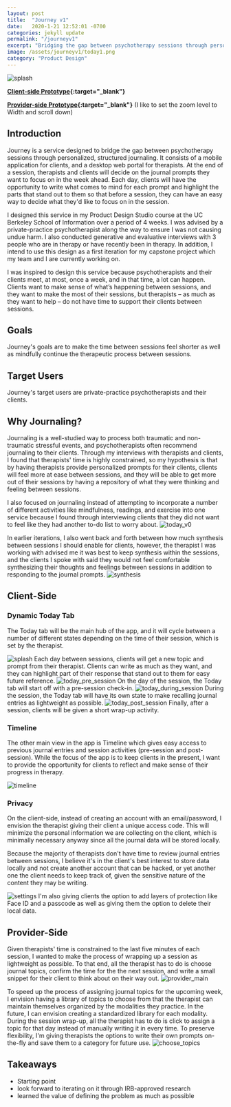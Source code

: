 ```yaml
---
layout: post
title:  "Journey v1"
date:   2020-1-21 12:52:01 -0700
categories: jekyll update
permalink: "/journeyv1"
excerpt: "Bridging the gap between psychotherapy sessions through personalized, structured journaling"
image: /assets/journeyv1/today1.png
category: "Product Design"
---
```


<img src="/assets/journeyv1/today1.png" alt="splash" />

**[Client-side Prototype](https://www.figma.com/proto/FT1TJLTnzBh0TGV3i5iv6G/v1?node-id=42%3A0&scaling=scale-down){:target="_blank"}**

**[Provider-side Prototype](https://www.figma.com/proto/NUaTPF3WvQXSl8i8PjeVxS/v1?scaling=min-zoom&node-id=1%3A2){:target="_blank"}** (I like to set the zoom level to Width and scroll down)

## Introduction
Journey is a service designed to bridge the gap between psychotherapy sessions through personalized, structured journaling. It consists of a mobile application for clients, and a desktop web portal for therapists. At the end of a session, therapists and clients will decide on the journal prompts they want to focus on in the week ahead. Each day, clients will have the opportunity to write what comes to mind for each prompt and highlight the parts that stand out to them so that before a session, they can have an easy way to decide what they'd like to focus on in the session.

I designed this service in my Product Design Studio course at the UC Berkeley School of Information over a period of 4 weeks. I was advised by a private-practice psychotherapist along the way to ensure I was not causing undue harm. I also conducted generative and evaluative interviews with 3 people who are in therapy or have recently been in therapy. In addition, I intend to use this design as a first iteration for my capstone project which my team and I are currently working on.

I was inspired to design this service because psychotherapists and their clients meet, at most, once a week, and in that time, a lot can happen. Clients want to make sense of what’s happening between sessions, and they want to make the most of their sessions, but therapists – as much as they want to help – do not have time to support their clients between sessions.

## Goals
Journey's goals are to make the time between sessions feel shorter as well as mindfully continue the therapeutic process between sessions.

## Target Users
Journey's target users are private-practice psychotherapists and their clients.

## Why Journaling?
Journaling is a well-studied way to process both traumatic and non-traumatic stressful events, and psychotherapists often recommend journaling to their clients. Through my interviews with therapists and clients, I found that therapists' time is highly constrained, so my hypothesis is that by having therapists provide personalized prompts for their clients, clients will feel more at ease between sessions, and they will be able to get more out of their sessions by having a repository of what they were thinking and feeling between sessions.

I also focused on journaling instead of attempting to incorporate a number of different activities like mindfulness, readings, and exercise into one service because I found through interviewing clients that they did not want to feel like they had another to-do list to worry about.
<img src="/assets/journeyv1/today_v0.png" alt="today_v0" />

In earlier iterations, I also went back and forth between how much synthesis between sessions I should enable for clients, however, the therapist I was working with advised me it was best to keep synthesis within the sessions, and the clients I spoke with said they would not feel comfortable synthesizing their thoughts and feelings between sessions in addition to responding to the journal prompts.
<img src="/assets/journeyv1/synthesis.png" alt="synthesis" />

## Client-Side
### Dynamic Today Tab
The Today tab will be the main hub of the app, and it will cycle between a number of different states depending on the time of their session, which is set by the therapist.

<img src="/assets/journeyv1/today1.png" alt="splash" />
Each day between sessions, clients will get a new topic and prompt from their therapist. Clients can write as much as they want, and they can highlight part of their response that stand out to them for easy future reference.

<img src="/assets/journeyv1/today_pre_session.png" alt="today_pre_session" />
On the day of the session, the Today tab will start off with a pre-session check-in.

<img src="/assets/journeyv1/today_during_session.png" alt="today_during_session" />
During the session, the Today tab will have its own state to make recalling journal entries as lightweight as possible.

<img src="/assets/journeyv1/today_post_session.png" alt="today_post_session" />
Finally, after a session, clients will be given a short wrap-up activity.

### Timeline
The other main view in the app is Timeline which gives easy access to previous journal entries and session activities (pre-session and post-session). While the focus of the app is to keep clients in the present, I want to provide the opportunity for clients to reflect and make sense of their progress in therapy.

<img src="/assets/journeyv1/timeline.png" alt="timeline" />

### Privacy
On the client-side, instead of creating an account with an email/password, I envision the therapist giving their client a unique access code. This will minimize the personal information we are collecting on the client, which is minimally necessary anyway since all the journal data will be stored locally.

Because the majority of therapists don't have time to review journal entries between sessions, I believe it's in the client's best interest to store data locally and not create another account that can be hacked, or yet another one the client needs to keep track of, given the sensitive nature of the content they may be writing.

<img src="/assets/journeyv1/settings.png" alt="settings" />
I'm also giving clients the option to add layers of protection like Face ID and a passcode as well as giving them the option to delete their local data.

## Provider-Side
Given therapists' time is constrained to the last five minutes of each session, I wanted to make the process of wrapping up a session as lightweight as possible. To that end, all the therapist has to do is choose journal topics, confirm the time for the the next session, and write a small snippet for their client to think about on their way out.
<img src="/assets/journeyv1/provider_main800.png" alt="provider_main" />

To speed up the process of assigning journal topics for the upcoming week, I envision having a library of topics to choose from that the therapist can maintain themselves organized by the modalities they practice. In the future, I can envision creating a standardized library for each modality. During the session wrap-up, all the therapist has to do is click to assign a topic for that day instead of manually writing it in every time. To preserve flexibility, I'm giving therapists the options to write their own prompts on-the-fly and save them to a category for future use.
<img src="/assets/journeyv1/choose_topics800.png" alt="choose_topics" />

## Takeaways
- Starting point
- look forward to iterating on it through IRB-approved research
- learned the value of defining the problem as much as possible
